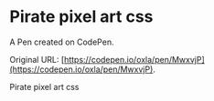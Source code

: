# Pirate pixel art css

A Pen created on CodePen.

Original URL: [https://codepen.io/oxla/pen/MwxvjP](https://codepen.io/oxla/pen/MwxvjP).

Pirate pixel art css